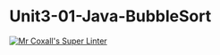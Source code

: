 # Unit3-01-Java-BubbleSort
[![Mr Coxall's Super Linter](https://github.com/ICS4U-Programming-ValI/Unit3-01-Java-BubbleSort/workflows/Mr%20Coxall's%20Super%20Linter/badge.svg)](https://github.com/ICS4U-Programming-ValI/Unit3-01-Java-BubbleSort/actions/)

